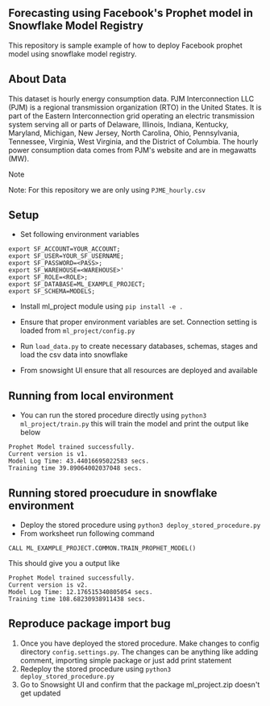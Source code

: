 ## Forecasting using Facebook's Prophet model in Snowflake Model Registry

This repository is sample example of how to deploy Facebook prophet model using snowflake model registry.

## About Data
This dataset is hourly energy consumption data. PJM Interconnection LLC (PJM) is a regional transmission organization (RTO) in the United States. It is part of the Eastern Interconnection grid operating an electric transmission system serving all or parts of Delaware, Illinois, Indiana, Kentucky, Maryland, Michigan, New Jersey, North Carolina, Ohio, Pennsylvania, Tennessee, Virginia, West Virginia, and the District of Columbia.
The hourly power consumption data comes from PJM's website and are in megawatts (MW).

> [!NOTE]
> Note: For this repository we are only using `PJME_hourly.csv`


## Setup
- Set following environment variables

```
export SF_ACCOUNT=YOUR_ACCOUNT;
export SF_USER=YOUR_SF_USERNAME;
export SF_PASSWORD=<PASS>;
export SF_WAREHOUSE=<WAREHOUSE>'
export SF_ROLE=<ROLE>;
export SF_DATABASE=ML_EXAMPLE_PROJECT;
export SF_SCHEMA=MODELS;
```

- Install ml_project module using `pip install -e .`

- Ensure that proper environment variables are set. Connection setting is loaded from `ml_project/config.py`

- Run `load_data.py` to create necessary databases, schemas, stages and load the csv data into snowflake
- From snowsight UI ensure that all resources are deployed and available

## Running from local environment

- You can run the stored procedure directly using `python3 ml_project/train.py` this will train the model and print the output like below

```
Prophet Model trained successfully. 
Current version is v1.
Model Log Time: 43.44016695022583 secs.
Training time 39.89064002037048 secs.
```

## Running stored proecudure in snowflake environment

- Deploy the stored procedure using `python3 deploy_stored_procedure.py`
- From worksheet run following command
  
```
CALL ML_EXAMPLE_PROJECT.COMMON.TRAIN_PROPHET_MODEL()
```

This should give you a output like

```
Prophet Model trained successfully. 
Current version is v2.
Model Log Time: 12.176515340805054 secs.
Training time 108.68230938911438 secs.
```

## Reproduce package import bug

1. Once you have deployed the stored procedure. Make changes to config directory `config.settings.py`. The changes can be anything like adding comment, importing simple package or just add print statement
2. Redeploy the stored procedure using `python3 deploy_stored_procedure.py`
3. Go to Snowsight UI and confirm that the package ml_project.zip doesn't get updated
